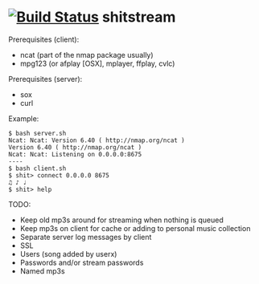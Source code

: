 [![Build Status](https://travis-ci.org/nijotz/shitstream.svg?branch=master)](https://travis-ci.org/nijotz/shitstream)
shitstream
==========

Prerequisites (client):
* ncat (part of the nmap package usually)
* mpg123 (or afplay [OSX], mplayer, ffplay, cvlc)

Prerequisites (server):
* sox
* curl

Example:

    $ bash server.sh
    Ncat: Ncat: Version 6.40 ( http://nmap.org/ncat )
    Version 6.40 ( http://nmap.org/ncat )
    Ncat: Ncat: Listening on 0.0.0.0:8675
    ----
    $ bash client.sh
    $ shit> connect 0.0.0.0 8675
    ♫ ♪ ♩
    $ shit> help

TODO:
* Keep old mp3s around for streaming when nothing is queued
* Keep mp3s on client for cache or adding to personal music collection
* Separate server log messages by client
* SSL
* Users (song added by userx)
* Passwords and/or stream passwords
* Named mp3s
